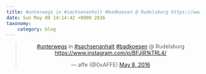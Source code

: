 ```yaml
---
title: #unterwegs in #sachsenanhalt #badkoesen @ Rudelsburg https://www.instagram.com/p/BFJjR1kTRL4/
date: Sun May 08 14:14:42 +0000 2016
taxonomy:
    category: blog
---
```

<blockquote class="twitter-tweet" align="center"><p lang="de" dir="ltr"><a href="https://twitter.com/hashtag/unterwegs?src=hash">#unterwegs</a> in <a href="https://twitter.com/hashtag/sachsenanhalt?src=hash">#sachsenanhalt</a> <a href="https://twitter.com/hashtag/badkoesen?src=hash">#badkoesen</a> @ Rudelsburg <a href="https://www.instagram.com/p/BFJjR1kTRL4/">https://www.instagram.com/p/BFJjR1kTRL4/</a></p>&mdash; affe (@0xAFFE) <a href="https://twitter.com/0xAFFE/status/729313580646961152">May 8, 2016</a></blockquote>
